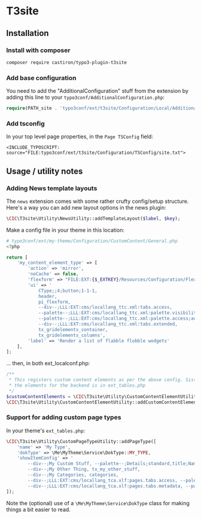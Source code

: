 # T3site

## Installation

### Install with composer

```bash
composer require castiron/typo3-plugin-t3site
```

### Add base configuration

You need to add the "AdditionalConfiguration" stuff from the extension by adding this line to your 
 `typo3conf/AdditionalConfiguration.php`:
 
```php
require(PATH_site . 'typo3conf/ext/t3site/Configuration/Local/AdditionalConfiguration.php');
```

### Add tsconfig

In your top level page properties, in the `Page TSConfig` field:

```typo3_typoscript
<INCLUDE_TYPOSCRIPT: source="FILE:typo3conf/ext/t3site/Configuration/TSConfig/site.txt">
```

## Usage / utility notes

### Adding News template layouts

The `news` extension comes with some rather crufty config/setup structure. Here's a way you can add new layout
 options in the news plugin:

```php
\CIC\T3site\Utility\NewsUtility::addTemplateLayout($label, $key);
```

Make a config file in your theme in this location:
```php
# typo3conf/ext/my-theme/Configuration/CustomContent/General.php
<?php

return [
    'my_content_element_type' => [
        'action' => 'mirror',
        'noCache' => false,
        'flexform' => "FILE:EXT:{$_EXTKEY}/Resources/Configuration/FlexForms/my_content_flexform.xml",
        'ui' => '
			CType;;4;button;1-1-1,
			header,
			pi_flexform,
			--div--;LLL:EXT:cms/locallang_ttc.xml:tabs.access,
			--palette--;LLL:EXT:cms/locallang_ttc.xml:palette.visibility;visibility,
			--palette--;LLL:EXT:cms/locallang_ttc.xml:palette.access;access,
			--div--;LLL:EXT:cms/locallang_ttc.xml:tabs.extended,
			tx_gridelements_container,
			tx_gridelements_columns',
        'label' => 'Render a list of flabble flobble wodgets'
    ],
];
```

... then, in both ext_localconf.php:

```php
/**
 * This registers custom content elements as per the above config. Sister call to register
 * the elements for the backend is in ext_tables.php
 */
$customContentElements = \CIC\T3site\Utility\CustomContentElementUtility::getCceConfiguration($_EXTKEY, 'General');
\CIC\T3site\Utility\CustomContentElementUtility::addCustomContentElements($_EXTKEY, $customContentElements, 'CIC');
```

### Support for adding custom page types

In your theme's `ext_tables.php`:

```php
\CIC\T3site\Utility\CustomPageTypeUtility::addPageType([
    'name' => 'My Type',
    'dokType' => \Me\MyTheme\Service\DokType::MY_TYPE,
    'showItemConfig' => '
		--div--;My Custom Stuff, --palette--;Details;standard,title;Name,tx_t3site_bmp_grantee, --linebreak--, tx_my_description,tx_my_logo,media;Hero Image,tx_my_geographic_reach_regions,tx_my_news_category_id,tx_my_legacy_id,
		--div--;My Other Thing, tx_my_other_stuff,
		--div--;My Categories, categories,
		--div--;LLL:EXT:cms/locallang_tca.xlf:pages.tabs.access, --palette--;LLL:EXT:cms/locallang_tca.xlf:pages.palettes.visibility;visibility, --palette--;LLL:EXT:cms/locallang_tca.xlf:pages.palettes.access;access,
		--div--;LLL:EXT:cms/locallang_tca.xlf:pages.tabs.metadata, --palette--;LLL:EXT:cms/locallang_tca.xlf:pages.palettes.abstract;abstract, tx_seo_titletag;;;;, --linebreak--,nav_title;Alternative Navigation Name, --linebreak--, tx_realurl_pathsegment;;137;;, tx_realurl_exclude, --palette--;LLL:EXT:cms/locallang_tca.xlf:pages.palettes.metatags;metatags, --palette--;LLL:EXT:cms/locallang_tca.xlf:pages.palettes.editorial;editorial'
]);
```

Note the (optional) use of a `\Me\MyTheme\Service\DokType` class for making things a bit easier to read.
